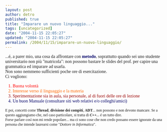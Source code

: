 ```yaml
---
layout: post
author: detro
published: true
title: "Imparare un nuovo linguaggio..."
tags: [uncategorized]
date: "2004-11-15 22:05:27"
updated: "2004-11-15 22:05:27"
permalink: /2004/11/15/imparare-un-nuovo-linguaggio/
---
```


<div style="clear:both;"></div><span style="font-size:100%;"><span style="font-family:verdana;">...é, a parer mio, una cosa da affrontare con <span style="color: rgb(0, 0, 102); font-weight: bold;">metodo</span>, soprattutto quando sei uno studente universitario non più "matricola": non possono bastare le slides del prof. per capire una grammatica ed imparare ad usarla.<br />Non sono nemmeno sufficienti poche ore di esercitazione.<br />Ci vogliono:</span><br /></span><ol  style="font-family:verdana;">   <li  style="color: rgb(255, 0, 0);font-family:verdana;"><span style="font-size:100%;">Buona volontà</span></li>   <li  style="color: rgb(255, 102, 0);font-family:verdana;"><span style="font-size:100%;">Interesse verso il linguaggio e la materia</span></li>   <li  style="color: rgb(153, 0, 0);font-family:verdana;"><span style="font-size:100%;">Sperimentazione sia in aula, sia personale,  al di fuori delle ore di lezione</span></li>     <li  style="color: rgb(0, 0, 102);font-family:verdana;"><span style="font-size:100%;">Un buon Manuale (consultare siti web relativi e/o colleghi/amici)</span></li> </ol><span style="font-size:85%;"><span style=";font-family:verdana;font-size:100%;"  >E poi, concetti come <span style="font-weight: bold;">Thread</span>, <span style="font-weight: bold;">divisione dei compiti</span>, <span style="font-weight: bold;">ADT</span>... non possono e non devono mancare. </span><span style="font-family:verdana;"><span style="font-size:100%;">Se a questo aggiungiamo che, nel caso particolare, si tratta di </span><span style="font-weight: bold; font-style: italic;font-size:100%;" >C++</span><span style="font-size:100%;">... é un tutto dire.<br />Forse parlare così non mi rende popolare... ma ci sono cose che non credo possano essere ignorate da una persona che intende laurearsi come "<span style="font-style: italic;">Dottore in Informatica</span>".<br /></span></span></span><div style="clear:both; padding-bottom: 0.25em;"></div>

